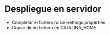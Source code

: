 # Despliegue en servidor

* Completar el fichero roisin-settings.properties
* Copiar dicho fichero en CATALINA_HOME
